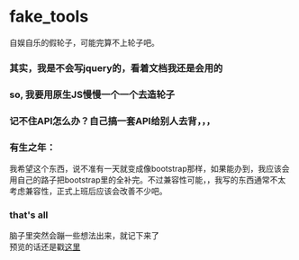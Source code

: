 # fake_tools
自娱自乐的假轮子，可能完算不上轮子吧。
### 其实，我是不会写jquery的，看着文档我还是会用的
### so, 我要用原生JS慢慢一个一个去造轮子
### 记不住API怎么办？自己搞一套API给别人去背，，，
### 有生之年：
我希望这个东西，说不准有一天就变成像bootstrap那样，如果能办到，我应该会用自己的路子把bootstrap里的全补完。不过兼容性可能，，我写的东西通常不太考虑兼容性，正式上班后应该会改善不少吧。
### that's all 
脑子里突然会蹦一些想法出来，就记下来了<br/>预览的话还是戳<a href="http://htmlpreview.github.io/" target="_blank">这里</a>
